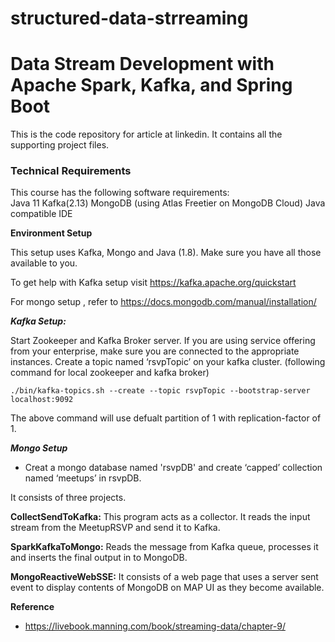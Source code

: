 # structured-data-strreaming
# Data Stream Development with Apache Spark, Kafka, and Spring Boot
This is the code repository for article at linkedin. It contains all the supporting project files.
### Technical Requirements
This course has the following software requirements:<br/>
Java 11
Kafka(2.13)
MongoDB (using Atlas Freetier on MongoDB Cloud)
Java compatible IDE

__Environment Setup__

This setup uses Kafka, Mongo and Java (1.8). Make sure you have all those available to you.

To get help with Kafka setup visit https://kafka.apache.org/quickstart

For mongo setup , refer to https://docs.mongodb.com/manual/installation/


___Kafka Setup:___

Start Zookeeper and Kafka Broker server. If you are using service offering from your enterprise, make sure you are connected to the appropriate instances.
Create a topic named ‘rsvpTopic’ on your kafka cluster. (following command for local zookeeper and kafka broker)
``` 
./bin/kafka-topics.sh --create --topic rsvpTopic --bootstrap-server localhost:9092
```
The above command will use defualt partition of 1 with replication-factor of 1.

___Mongo Setup___
* Creat a mongo database named 'rsvpDB' and create ‘capped’ collection named ‘meetups’ in  rsvpDB.


It consists of three projects.


__CollectSendToKafka:__
This program acts as a collector. It reads the input stream from the MeetupRSVP and send it to Kafka.

__SparkKafkaToMongo:__
Reads the message from Kafka queue, processes it and inserts the final output in to MongoDB.

__MongoReactiveWebSSE:__
It consists of a web page that uses a server sent event to display contents of MongoDB on MAP UI as they become available.

__Reference__
* https://livebook.manning.com/book/streaming-data/chapter-9/
